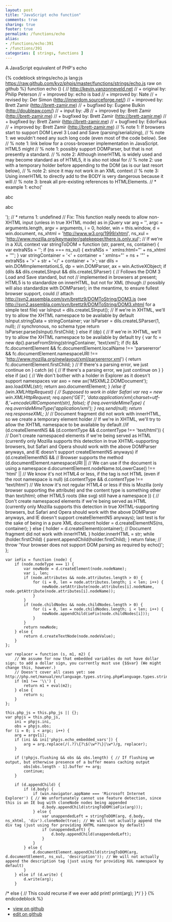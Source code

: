 ```yaml
---
layout: post
title: "JavaScript echo function"
comments: true
sharing: true
footer: true
permalink: /functions/echo
alias:
- /functions/echo:391
- /functions/391
categories: [ strings, functions ]
---
```

A JavaScript equivalent of PHP's echo
<!-- more -->
{% codeblock strings/echo.js lang:js https://raw.github.com/kvz/phpjs/master/functions/strings/echo.js raw on github %}
function echo () {
    // http://kevin.vanzonneveld.net
    // +   original by: Philip Peterson
    // +   improved by: echo is bad
    // +   improved by: Nate
    // +    revised by: Der Simon (http://innerdom.sourceforge.net/)
    // +   improved by: Brett Zamir (http://brett-zamir.me)
    // +   bugfixed by: Eugene Bulkin (http://doubleaw.com/)
    // +   input by: JB
    // +   improved by: Brett Zamir (http://brett-zamir.me)
    // +   bugfixed by: Brett Zamir (http://brett-zamir.me)
    // +   bugfixed by: Brett Zamir (http://brett-zamir.me)
    // +   bugfixed by: EdorFaus
    // +   improved by: Brett Zamir (http://brett-zamir.me)
    // %        note 1: If browsers start to support DOM Level 3 Load and Save (parsing/serializing),
    // %        note 1: we wouldn't need any such long code (even most of the code below). See
    // %        note 1: link below for a cross-browser implementation in JavaScript. HTML5 might
    // %        note 1: possibly support DOMParser, but that is not presently a standard.
    // %        note 2: Although innerHTML is widely used and may become standard as of HTML5, it is also not ideal for
    // %        note 2: use with a temporary holder before appending to the DOM (as is our last resort below),
    // %        note 2: since it may not work in an XML context
    // %        note 3: Using innerHTML to directly add to the BODY is very dangerous because it will
    // %        note 3: break all pre-existing references to HTMLElements.
    // *     example 1: echo('<div><p>abc</p><p>abc</p></div>');
    // *     returns 1: undefined
    // Fix: This function really needs to allow non-XHTML input (unless in true XHTML mode) as in jQuery
    var arg = '',
        argc = arguments.length,
        argv = arguments,
        i = 0,
        holder, win = this.window,
        d = win.document,
        ns_xhtml = 'http://www.w3.org/1999/xhtml',
        ns_xul = 'http://www.mozilla.org/keymaster/gatekeeper/there.is.only.xul'; // If we're in a XUL context
    var stringToDOM = function (str, parent, ns, container) {
        var extraNSs = '';
        if (ns === ns_xul) {
            extraNSs = ' xmlns:html="' + ns_xhtml + '"';
        }
        var stringContainer = '<' + container + ' xmlns="' + ns + '"' + extraNSs + '>' + str + '</' + container + '>';
        var dils = win.DOMImplementationLS,
            dp = win.DOMParser,
            ax = win.ActiveXObject;
        if (dils && dils.createLSInput && dils.createLSParser) {
            // Follows the DOM 3 Load and Save standard, but not
            // implemented in browsers at present; HTML5 is to standardize on innerHTML, but not for XML (though
            // possibly will also standardize with DOMParser); in the meantime, to ensure fullest browser support, could
            // attach http://svn2.assembla.com/svn/brettz9/DOMToString/DOM3.js (see http://svn2.assembla.com/svn/brettz9/DOMToString/DOM3.xhtml for a simple test file)
            var lsInput = dils.createLSInput();
            // If we're in XHTML, we'll try to allow the XHTML namespace to be available by default
            lsInput.stringData = stringContainer;
            var lsParser = dils.createLSParser(1, null); // synchronous, no schema type
            return lsParser.parse(lsInput).firstChild;
        } else if (dp) {
            // If we're in XHTML, we'll try to allow the XHTML namespace to be available by default
            try {
                var fc = new dp().parseFromString(stringContainer, 'text/xml');
                if (fc && fc.documentElement && fc.documentElement.localName !== 'parsererror' && fc.documentElement.namespaceURI !== 'http://www.mozilla.org/newlayout/xml/parsererror.xml') {
                    return fc.documentElement.firstChild;
                }
                // If there's a parsing error, we just continue on
            } catch (e) {
                // If there's a parsing error, we just continue on
            }
        } else if (ax) { // We don't bother with a holder in Explorer as it doesn't support namespaces
            var axo = new ax('MSXML2.DOMDocument');
            axo.loadXML(str);
            return axo.documentElement;
        }
/*else if (win.XMLHttpRequest) { // Supposed to work in older Safari
            var req = new win.XMLHttpRequest;
            req.open('GET', 'data:application/xml;charset=utf-8,'+encodeURIComponent(str), false);
            if (req.overrideMimeType) {
                req.overrideMimeType('application/xml');
            }
            req.send(null);
            return req.responseXML;
        }*/
        // Document fragment did not work with innerHTML, so we create a temporary element holder
        // If we're in XHTML, we'll try to allow the XHTML namespace to be available by default
        //if (d.createElementNS && (d.contentType && d.contentType !== 'text/html')) { // Don't create namespaced elements if we're being served as HTML (currently only Mozilla supports this detection in true XHTML-supporting browsers, but Safari and Opera should work with the above DOMParser anyways, and IE doesn't support createElementNS anyways)
        if (d.createElementNS && // Browser supports the method
        (d.documentElement.namespaceURI || // We can use if the document is using a namespace
        d.documentElement.nodeName.toLowerCase() !== 'html' || // We know it's not HTML4 or less, if the tag is not HTML (even if the root namespace is null)
        (d.contentType && d.contentType !== 'text/html') // We know it's not regular HTML4 or less if this is Mozilla (only browser supporting the attribute) and the content type is something other than text/html; other HTML5 roots (like svg) still have a namespace
        )) { // Don't create namespaced elements if we're being served as HTML (currently only Mozilla supports this detection in true XHTML-supporting browsers, but Safari and Opera should work with the above DOMParser anyways, and IE doesn't support createElementNS anyways); last test is for the sake of being in a pure XML document
            holder = d.createElementNS(ns, container);
        } else {
            holder = d.createElement(container); // Document fragment did not work with innerHTML
        }
        holder.innerHTML = str;
        while (holder.firstChild) {
            parent.appendChild(holder.firstChild);
        }
        return false;
        // throw 'Your browser does not support DOM parsing as required by echo()';
    };


    var ieFix = function (node) {
        if (node.nodeType === 1) {
            var newNode = d.createElement(node.nodeName);
            var i, len;
            if (node.attributes && node.attributes.length > 0) {
                for (i = 0, len = node.attributes.length; i < len; i++) {
                    newNode.setAttribute(node.attributes[i].nodeName, node.getAttribute(node.attributes[i].nodeName));
                }
            }
            if (node.childNodes && node.childNodes.length > 0) {
                for (i = 0, len = node.childNodes.length; i < len; i++) {
                    newNode.appendChild(ieFix(node.childNodes[i]));
                }
            }
            return newNode;
        } else {
            return d.createTextNode(node.nodeValue);
        }
    };

    var replacer = function (s, m1, m2) {
        // We assume for now that embedded variables do not have dollar sign; to add a dollar sign, you currently must use {$$var} (We might change this, however.)
        // Doesn't cover all cases yet: see http://php.net/manual/en/language.types.string.php#language.types.string.syntax.double
        if (m1 !== '\\') {
            return m1 + eval(m2);
        } else {
            return s;
        }
    };

    this.php_js = this.php_js || {};
    var phpjs = this.php_js,
        ini = phpjs.ini,
        obs = phpjs.obs;
    for (i = 0; i < argc; i++) {
        arg = argv[i];
        if (ini && ini['phpjs.echo_embedded_vars']) {
            arg = arg.replace(/(.?)\{?\$(\w*?\}|\w*)/g, replacer);
        }

        if (!phpjs.flushing && obs && obs.length) { // If flushing we output, but otherwise presence of a buffer means caching output
            obs[obs.length - 1].buffer += arg;
            continue;
        }

        if (d.appendChild) {
            if (d.body) {
                if (win.navigator.appName === 'Microsoft Internet Explorer') { // We unfortunately cannot use feature detection, since this is an IE bug with cloneNode nodes being appended
                    d.body.appendChild(stringToDOM(ieFix(arg)));
                } else {
                    var unappendedLeft = stringToDOM(arg, d.body, ns_xhtml, 'div').cloneNode(true); // We will not actually append the div tag (just using for providing XHTML namespace by default)
                    if (unappendedLeft) {
                        d.body.appendChild(unappendedLeft);
                    }
                }
            } else {
                d.documentElement.appendChild(stringToDOM(arg, d.documentElement, ns_xul, 'description')); // We will not actually append the description tag (just using for providing XUL namespace by default)
            }
        } else if (d.write) {
            d.write(arg);
        }
/* else { // This could recurse if we ever add print!
            print(arg);
        }*/
    }
}
{% endcodeblock %}
<ul>
 <li><a href="https://github.com/kvz/phpjs/blob/master/functions/strings/echo.js">view on github</a></li>
 <li><a href="https://github.com/kvz/phpjs/edit/master/functions/strings/echo.js">edit on github</a></li>
</ul>
